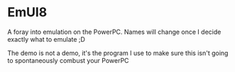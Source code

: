# EmUl8
A foray into emulation on the PowerPC. Names will change once I decide exactly what to emulate ;D

The demo is not a demo, it's the program I use to make sure this isn't going to spontaneously combust your PowerPC
